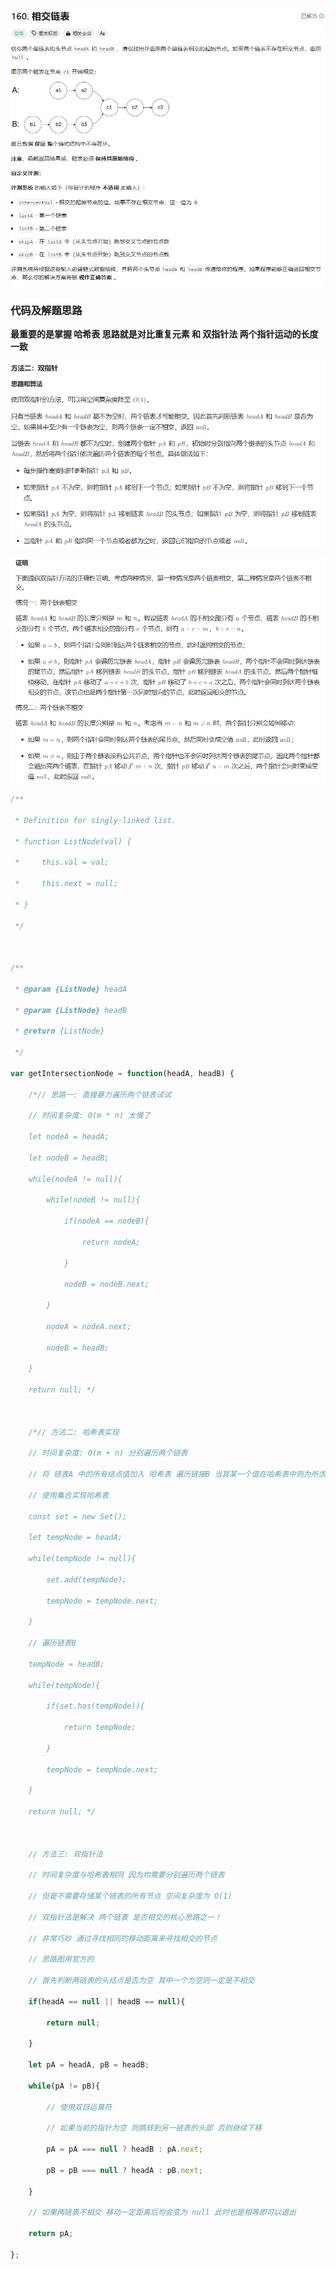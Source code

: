 ![Pasted image 20241121185259](https://raw.githubusercontent.com/SimonWuZY/MarkdownPics/main/imgs/Pasted%20image%2020241121185259.png)

### 代码及解题思路

**最重要的是掌握 哈希表 思路就是对比重复元素 和 双指针法 两个指针运动的长度一致**

![Pasted image 20241121185514](https://raw.githubusercontent.com/SimonWuZY/MarkdownPics/main/imgs/Pasted%20image%2020241121185514.png)

![Pasted image 20241121185537](https://raw.githubusercontent.com/SimonWuZY/MarkdownPics/main/imgs/Pasted%20image%2020241121185537.png)

```js
/**

 * Definition for singly-linked list.

 * function ListNode(val) {

 *     this.val = val;

 *     this.next = null;

 * }

 */

  

/**

 * @param {ListNode} headA

 * @param {ListNode} headB

 * @return {ListNode}

 */

var getIntersectionNode = function(headA, headB) {

    /*// 思路一: 直接暴力遍历两个链表试试

    // 时间复杂度: O(m * n) 太慢了

    let nodeA = headA;

    let nodeB = headB;

    while(nodeA != null){

        while(nodeB != null){

            if(nodeA == nodeB){

                return nodeA;

            }

            nodeB = nodeB.next;

        }

        nodeA = nodeA.next;

        nodeB = headB;

    }

    return null; */

  

    /*// 方法二: 哈希表实现

    // 时间复杂度: O(m + n) 分别遍历两个链表

    // 将 链表A 中的所有结点值加入 哈希表 遍历链接B 当其某一个值在哈希表中则为所求的第一个相交结点

    // 使用集合实现哈希表

    const set = new Set();

    let tempNode = headA;

    while(tempNode != null){

        set.add(tempNode);

        tempNode = tempNode.next;

    }

    // 遍历链表B

    tempNode = headB;

    while(tempNode){

        if(set.has(tempNode)){

            return tempNode;

        }

        tempNode = tempNode.next;

    }

    return null; */

  

    // 方法三: 双指针法

    // 时间复杂度与哈希表相同 因为均需要分别遍历两个链表

    // 但是不需要存储某个链表的所有节点 空间复杂度为 O(1)

    // 双指针法是解决 两个链表 是否相交的核心思路之一！

    // 非常巧妙 通过寻找相同的移动距离来寻找相交的节点

    // 思路图用官方的

    // 首先判断两链表的头结点是否为空 其中一个为空则一定是不相交

    if(headA == null || headB == null){

        return null;

    }

    let pA = headA, pB = headB;

    while(pA != pB){

        // 使用双目运算符

        // 如果当前的指针为空 则跳转到另一链表的头部 否则继续下移

        pA = pA === null ? headB : pA.next;

        pB = pB === null ? headA : pB.next;

    }

    // 如果两链表不相交 移动一定距离后均会变为 null 此时也是相等即可以退出

    return pA;

};
```